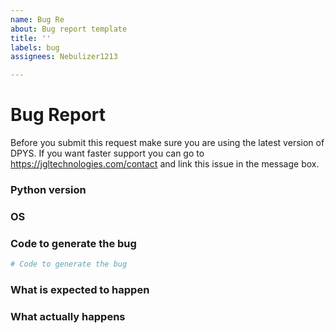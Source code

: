 ```yaml
---
name: Bug Re
about: Bug report template
title: ''
labels: bug
assignees: Nebulizer1213

---
```


# Bug Report

Before you submit this request make sure you are using the latest version of DPYS.
If you want faster support you can go to https://jgltechnologies.com/contact and link this issue in the message box.

### Python version



### OS



### Code to generate the bug


```py
# Code to generate the bug
```


### What is expected to happen



### What actually happens
